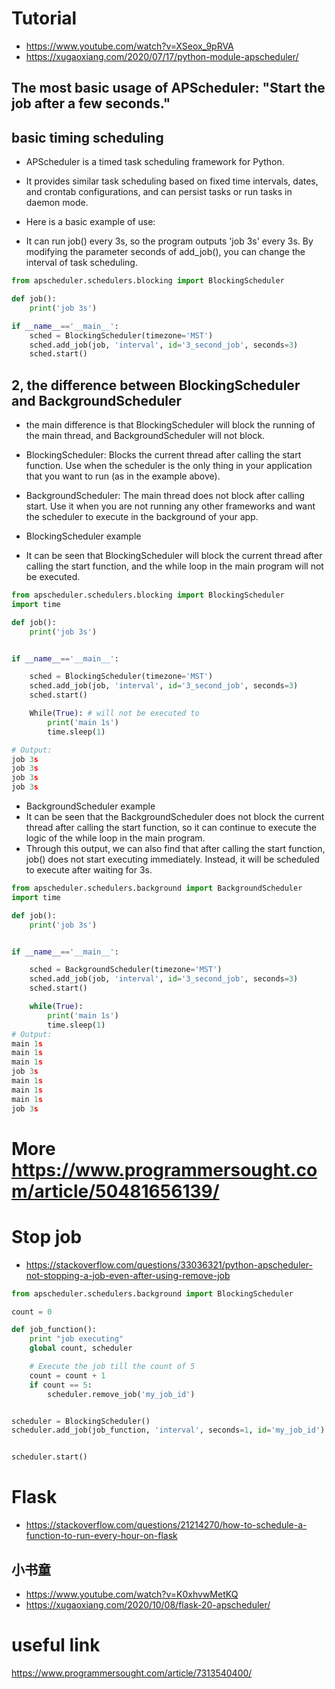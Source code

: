 # Tutorial

- https://www.youtube.com/watch?v=XSeox_9pRVA
- https://xugaoxiang.com/2020/07/17/python-module-apscheduler/

## The most basic usage of APScheduler: **"Start the job after a few seconds."**

## basic timing scheduling

- APScheduler is a timed task scheduling framework for Python.
- It provides similar task scheduling based on fixed time intervals, dates, and crontab configurations, and can persist tasks or run tasks in daemon mode.

- Here is a basic example of use:
- It can run job() every 3s, so the program outputs 'job 3s' every 3s. By modifying the parameter seconds of add_job(), you can change the interval of task scheduling.

```py
from apscheduler.schedulers.blocking import BlockingScheduler

def job():
    print('job 3s')

if __name__=='__main__':
    sched = BlockingScheduler(timezone='MST')
    sched.add_job(job, 'interval', id='3_second_job', seconds=3)
    sched.start()

```

## 2, the difference between BlockingScheduler and BackgroundScheduler

- the main difference is that BlockingScheduler will block the running of the main thread, and BackgroundScheduler will not block.
- BlockingScheduler: Blocks the current thread after calling the start function. Use when the scheduler is the only thing in your application that you want to run (as in the example above).
- BackgroundScheduler: The main thread does not block after calling start. Use it when you are not running any other frameworks and want the scheduler to execute in the background of your app.

- BlockingScheduler example
- It can be seen that BlockingScheduler will block the current thread after calling the start function, and the while loop in the main program will not be executed.

```py
from apscheduler.schedulers.blocking import BlockingScheduler
import time

def job():
    print('job 3s')


if __name__=='__main__':

    sched = BlockingScheduler(timezone='MST')
    sched.add_job(job, 'interval', id='3_second_job', seconds=3)
    sched.start()

    While(True): # will not be executed to
        print('main 1s')
        time.sleep(1)

# Output:
job 3s
job 3s
job 3s
job 3s

```

- BackgroundScheduler example
- It can be seen that the BackgroundScheduler does not block the current thread after calling the start function, so it can continue to execute the logic of the while loop in the main program.
- Through this output, we can also find that after calling the start function, job() does not start executing immediately. Instead, it will be scheduled to execute after waiting for 3s.

```py
from apscheduler.schedulers.background import BackgroundScheduler
import time

def job():
    print('job 3s')


if __name__=='__main__':

    sched = BackgroundScheduler(timezone='MST')
    sched.add_job(job, 'interval', id='3_second_job', seconds=3)
    sched.start()

    while(True):
        print('main 1s')
        time.sleep(1)
# Output:
main 1s
main 1s
main 1s
job 3s
main 1s
main 1s
main 1s
job 3s

```

# More https://www.programmersought.com/article/50481656139/

# Stop job

- https://stackoverflow.com/questions/33036321/python-apscheduler-not-stopping-a-job-even-after-using-remove-job

```py
from apscheduler.schedulers.background import BlockingScheduler

count = 0

def job_function():
    print "job executing"
    global count, scheduler

    # Execute the job till the count of 5
    count = count + 1
    if count == 5:
        scheduler.remove_job('my_job_id')


scheduler = BlockingScheduler()
scheduler.add_job(job_function, 'interval', seconds=1, id='my_job_id')


scheduler.start()

```

# Flask

- https://stackoverflow.com/questions/21214270/how-to-schedule-a-function-to-run-every-hour-on-flask

## 小书童

- https://www.youtube.com/watch?v=K0xhvwMetKQ
- https://xugaoxiang.com/2020/10/08/flask-20-apscheduler/


# useful link
https://www.programmersought.com/article/7313540400/
